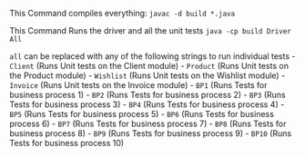 This Command compiles everything:
    `javac -d build *.java`

This Command Runs the driver and all the unit tests
    `java -cp build Driver All`

`all` can be replaced with any of the following strings to run individual tests
     - `Client`     (Runs Unit tests on the Client module)
     - `Product`    (Runs Unit tests on the Product module)
     - `Wishlist`   (Runs Unit tests on the Wishlist module)
     - `Invoice`    (Runs Unit tests on the Invoice module)
     - `BP1`        (Runs Tests for business process 1)
     - `BP2`        (Runs Tests for business process 2)
     - `BP3`        (Runs Tests for business process 3)
     - `BP4`        (Runs Tests for business process 4)
     - `BP5`        (Runs Tests for business process 5)
     - `BP6`        (Runs Tests for business process 6)
     - `BP7`        (Runs Tests for business process 7)
     - `BP8`        (Runs Tests for business process 8)
     - `BP9`        (Runs Tests for business process 9)
     - `BP10`       (Runs Tests for business process 10)